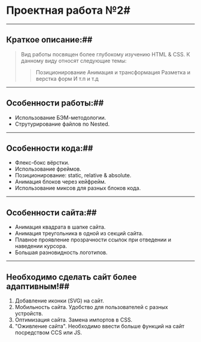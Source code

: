 # Проектная работа №2#
---
## Краткое описание:##
> Вид работы посвящен более глубокому изучению HTML & CSS.
> К данному виду относят следующие темы:
>> Позиционирование
>> Анимация и трансформация
>> Разметка и верстка форм
>> И т.п и т.д
---
## Особенности работы:##
* Использование БЭМ-методологии.
* Струтурирование файлов по Nested.
---
## Особенности кода:##
* Флекс-бокс вёрстки.
* Использование фреймов.
* Позиционирование: static, relative & absolute.
* Анимация блоков через кейфрейм. 
* Использование миксов для разных блоков кода.
---
## Особенности сайта:##
* Анимация квадрата в шапке сайта. 
* Анимация треугольника в одной из секций сайта.
* Плавное проявление прозрачности ссылок при отведении и наведении курсора.
* Большая разновидность логотипов.
---
## Необходимо сделать сайт более адаптивным!##
1. Добавление иконки (SVG) на сайт.
2. Мобильность сайта. Удобство для пользователей с разных устройств.
3. Оптимизация сайта. Замена импортов в CSS.
4. "Оживление сайта". Необходимо ввести больше функций на сайт посредством CCS или JS.